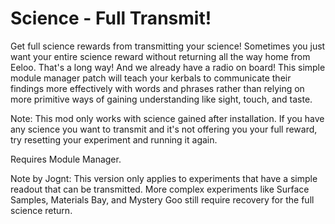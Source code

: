 # Science - Full Transmit!
Get full science rewards from transmitting your science! Sometimes you just want your entire science reward without returning all the way home from Eeloo. That's a long way! And we already have a radio on board! This simple module manager patch will teach your kerbals to communicate their findings more effectively with words and phrases rather than relying on more primitive ways of gaining understanding like sight, touch, and taste.

Note: This mod only works with science gained after installation. If you have any science you want to transmit and it's not offering you your full reward, try resetting your experiment and running it again.

Requires Module Manager.

Note by Jognt: This version only applies to experiments that have a simple readout that can be transmitted. More complex experiments like Surface Samples, Materials Bay, and Mystery Goo still require recovery for the full science return.
